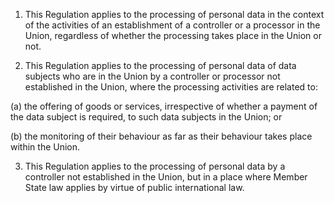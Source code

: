 1. This Regulation applies to the processing of personal data in the context of the activities of an establishment of a controller or a processor in the Union, regardless of whether the processing takes place in the Union or not.

2. This Regulation applies to the processing of personal data of data subjects who are in the Union by a controller or processor not established in the Union, where the processing activities are related to:

(a) the offering of goods or services, irrespective of whether a payment of the data subject is required, to such data subjects in the Union; or

(b) the monitoring of their behaviour as far as their behaviour takes place within the Union.

3. This Regulation applies to the processing of personal data by a controller not established in the Union, but in a place where Member State law applies by virtue of public international law.
